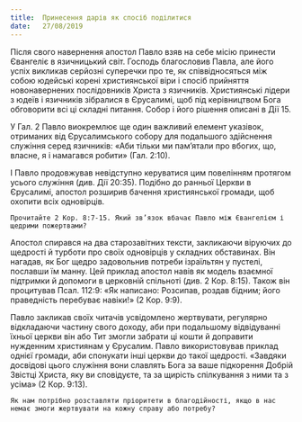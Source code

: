 ```yaml
---
title:  Принесення дарів як спосіб поділитися
date:   27/08/2019
---
```


Після свого навернення апостол Павло взяв на себе місію принести Євангеліє в язичницький світ. Господь благословив Павла, але його успіх викликав серйозні суперечки про те, як співвідносяться між собою юдейські корені християнської віри і спосіб прийняття новонавернених послідовників Христа з язичників. Християнські лідери з юдеїв і язичників зібралися в Єрусалимі, щоб під керівництвом Бога обговорити всі ці складні питання. Собор і його рішення описані в Дії 15.

У Гал. 2 Павло виокремлює ще один важливий елемент указівок, отриманих від Єрусалимського собору для подальшого здійснення служіння серед язичників: «Аби тільки ми пам’ятали про вбогих, що, власне, я і намагався робити» (Гал. 2:10).

І Павло продовжував невідступно керуватися цим повелінням протягом усього служіння (див. Дії 20:35). Подібно до ранньої Церкви в Єрусалимі, апостол розширив бачення християнської громади, щоб охопити всіх одновірців.

`Прочитайте 2 Кор. 8:7-15. Який зв’язок вбачає Павло між Євангелієм і щедрими пожертвами?`

Апостол спирався на два старозавітних тексти, закликаючи віруючих до щедрості й турботи про своїх одновірців у складних обставинах. Він нагадав, як Бог щедро задовольнив потреби ізраїльтян у пустелі, пославши їм манну. Цей приклад апостол навів як модель взаємної підтримки й допомоги в церковній спільноті (див. 2 Кор. 8:15). Також він процитував Псал. 112:9: «Як написано: Розсипав, роздав бідним; його праведність перебуває навіки!» (2 Кор. 9:9).

Павло закликав своїх читачів усвідомлено жертвувати, регулярно відкладаючи частину свого доходу, аби при подальшому відвідуванні їхньої церкви він або Тит змогли забрати ці кошти й доправити нужденним християнам у Єрусалим. Павло використовував приклад однієї громади, аби спонукати інші церкви до такої щедрості. «Завдяки досвідові цього служіння вони славлять Бога за ваше підкорення Добрій Звістці Христа, яку ви сповідуєте, та за щирість спілкування з ними та з усіма» (2 Кор. 9:13).

`Як нам потрібно розставляти пріоритети в благодійності, якщо в нас немає змоги жертвувати на кожну справу або потребу?`
